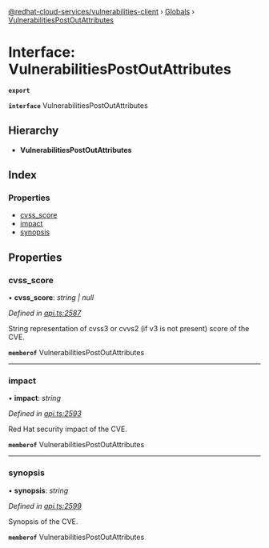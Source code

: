 [@redhat-cloud-services/vulnerabilities-client](../README.md) › [Globals](../globals.md) › [VulnerabilitiesPostOutAttributes](vulnerabilitiespostoutattributes.md)

# Interface: VulnerabilitiesPostOutAttributes

**`export`** 

**`interface`** VulnerabilitiesPostOutAttributes

## Hierarchy

* **VulnerabilitiesPostOutAttributes**

## Index

### Properties

* [cvss_score](vulnerabilitiespostoutattributes.md#cvss_score)
* [impact](vulnerabilitiespostoutattributes.md#impact)
* [synopsis](vulnerabilitiespostoutattributes.md#synopsis)

## Properties

###  cvss_score

• **cvss_score**: *string | null*

*Defined in [api.ts:2587](https://github.com/RedHatInsights/javascript-clients.gi/blob/master/packages/vulnerabilities/api.ts#L2587)*

String representation of cvss3 or cvvs2 (if v3 is not present) score of the CVE.

**`memberof`** VulnerabilitiesPostOutAttributes

___

###  impact

• **impact**: *string*

*Defined in [api.ts:2593](https://github.com/RedHatInsights/javascript-clients.gi/blob/master/packages/vulnerabilities/api.ts#L2593)*

Red Hat security impact of the CVE.

**`memberof`** VulnerabilitiesPostOutAttributes

___

###  synopsis

• **synopsis**: *string*

*Defined in [api.ts:2599](https://github.com/RedHatInsights/javascript-clients.gi/blob/master/packages/vulnerabilities/api.ts#L2599)*

Synopsis of the CVE.

**`memberof`** VulnerabilitiesPostOutAttributes
